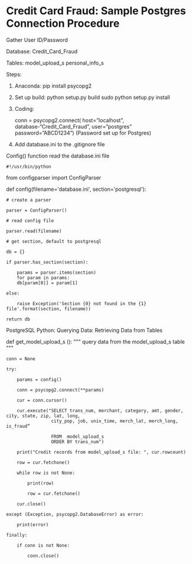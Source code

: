 # Credit Card Fraud: Sample Postgres Connection Procedure

Gather User ID/Password

Database: Credit_Card_Fraud

Tables:
model_upload_s
personal_info_s

Steps:

1.	Anaconda: pip install psycopg2
2.	Set up build:
python setup.py build
sudo python setup.py install


3.	Coding:

    conn = psycopg2.connect(
        host=”localhost”,
        database-“Credit_Card_Fraud”,
        user=”postgres”
        password=”ABCD1234”)    (Password set up for Postgres)



4. Add database.ini to the .gitignore file

Config() function read the database.ini file



    #!/usr/bin/python


from configparser import ConfigParser

def config(filename='database.ini', section='postgresql'):

    # create a parser
    
    parser = ConfigParser()
    
    # read config file
    
    parser.read(filename)
    
    # get section, default to postgresql
    
    db = {}
    
    if parser.has_section(section):
    
        params = parser.items(section)
        for param in params:
        db[param[0]] = param[1]
        
    else:
    
        raise Exception('Section {0} not found in the {1} file'.format(section, filename))

    return db


PostgreSQL Python: Querying Data: Retrieving Data from Tables


def get_model_upload_s ():
    """ query data from the model_upload_s  table """
    
    conn = None
    
    try:
    
        params = config()
        
        conn = psycopg2.connect(**params)
        
        cur = conn.cursor()
        
        cur.execute("SELECT trans_num, merchant, category, amt, gender, city, state, zip, lat, long, 
                     city_pop, job, unix_time, merch_lat, merch_long, is_fraud”

                     FROM  model_upload_s  
                     ORDER BY trans_num")

        print("Credit records from model_upload_s file: ", cur.rowcount)
        
        row = cur.fetchone()
        
        while row is not None:
        
            print(row)
            
            row = cur.fetchone()
            
        cur.close()
        
    except (Exception, psycopg2.DatabaseError) as error:
    
        print(error)
        
    finally:
    
        if conn is not None:
        
            conn.close()






















